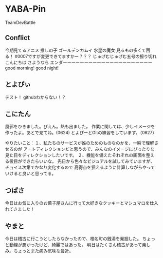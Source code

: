 # YABA-Pin
TeamDevBattle


## Conflict
今期見てるアニメ
推しの子
ゴールデンカムイ
水星の魔女
見るもの多くて困る！
#0007ですが変更できてますかー？？？
じゅげむじゅげむ五号の擦り切れ
こんにちは
さようなら
エンダーーーーーーーーーーーーーーーーーーーーー
good morning!
good night!

## とよぴぃ
テスト！
githubわからない！？

## こにたん
風邪をひきました。ぴえん。熱も出ました。
作業に関しては、少しイメージを作ったよ。あとで見てね。(0624)
とよぴーとGitの練習をしています。（0627）

やりたいこと：１、私たちのサービスが誰のためのものなのかを、一瞬で理解させるのが
アートディレクションだと思うので、みんなのイメージにぴったりな見た目をディレクションしたいです。
２、機能を備えたそれぞれの画面を整える役目ができたらいいな。
先日から色々なビジュアルを試してみていますが、チョイス次第でかなり変化するので
高得点を狙えるように計算しながらやっていけると良いと思ってる。

## つばさ
今日はお気に入りのお菓子屋さんに行って大好きなクッキーとマシュマロを仕入れてきました！

## やまと
今日は稽古に行こうとしたらなかったので、椎名町の銭湯を発掘した。
ちょっと動線が悪かったけど、綺麗ではあった。
明日はたくさん稽古があって楽しみ。ちょっとまた病み気味な最近。
